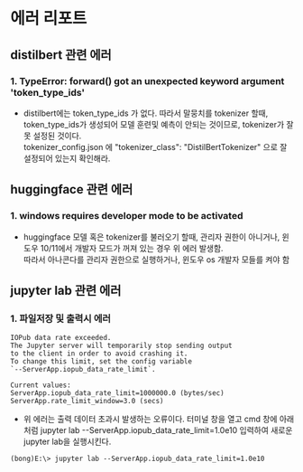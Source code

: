 # 에러 리포트

## distilbert 관련 에러
### 1. TypeError: forward() got an unexpected keyword argument 'token_type_ids'
- distilbert에는 token_type_ids 가 없다. 따라서 말뭉치를 tokenizer 할때, token_type_ids가 생성되어 모델 훈련및 예측이 안되는 것이므로, tokenizer가 잘못 설정된 것이다.
<br> tokenizer_config.json 에 "tokenizer_class": "DistilBertTokenizer" 으로 잘 설정되어 있는지 확인해라.


## huggingface 관련 에러
### 1. windows requires developer mode to be activated
- huggingface 모델 혹은 tokenizer를 불러오기 할때, 관리자 권한이 아니거나, 윈도우 10/11에서 개발자 모드가 꺼져 있는 경우 위 에러 발생함.
<br> 따라서 아나콘다를 관리자 권한으로 실행하거나, 윈도우 os 개발자 모들를 켜야 함

## jupyter lab 관련 에러
### 1. 파일저장 및 출력시 에러 
```
IOPub data rate exceeded.
The Jupyter server will temporarily stop sending output
to the client in order to avoid crashing it.
To change this limit, set the config variable
`--ServerApp.iopub_data_rate_limit`.

Current values:
ServerApp.iopub_data_rate_limit=1000000.0 (bytes/sec)
ServerApp.rate_limit_window=3.0 (secs)
```
- 위 에러는 출력 데이터 초과시 발생하는 오류이다. 
터미널 창을 열고 cmd 창에 아래처럼 jupyter lab --ServerApp.iopub_data_rate_limit=1.0e10 입력하여 새로운 jupyter lab을 실행시킨다.

```
(bong)E:\> jupyter lab --ServerApp.iopub_data_rate_limit=1.0e10
```
